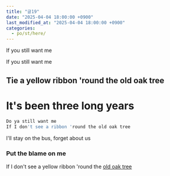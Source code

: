 ```yaml
---
title: "글19"
date: "2025-04-04 18:00:00 +0900"
last_modified_at: "2025-04-04 18:00:00 +0900"
categories: 
  - po/st/here/
---
```


If you still want me

If you still want me<br/>

## Tie a yellow ribbon 'round the old oak tree
# It's been three long years

```javascript
Do ya still want me
If I don't see a ribbon 'round the old oak tree
```

I'll stay on the bus, forget about us

### Put the blame on me


If I don't see a yellow ribbon 'round the [old oak tree](https://movingwoo.github.io) 